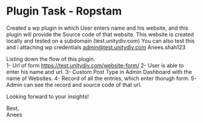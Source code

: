 # Plugin Task - Ropstam
Created a wp plugin in which User enters name and his website, and this plugin will provide the Source code of that website.
This website is created locally and tested on a subdomain (test.unitydiv.com)
You can also test this and i attaching wp credentials
admin@test.unitydiv.com
Anees.shah123


Listing down the flow of this plugin.  
1- Url of form https://test.unitydiv.com/website-form/
2- User is able to enter his name and url.
3- Custom Post Type in Admin Dashboard with the name of Websites.
4- Record of all the entries, which enter thorugh form.
5- Admin can see the record and source code of that url.



Looking forward to your insights!

Best,  
Anees

